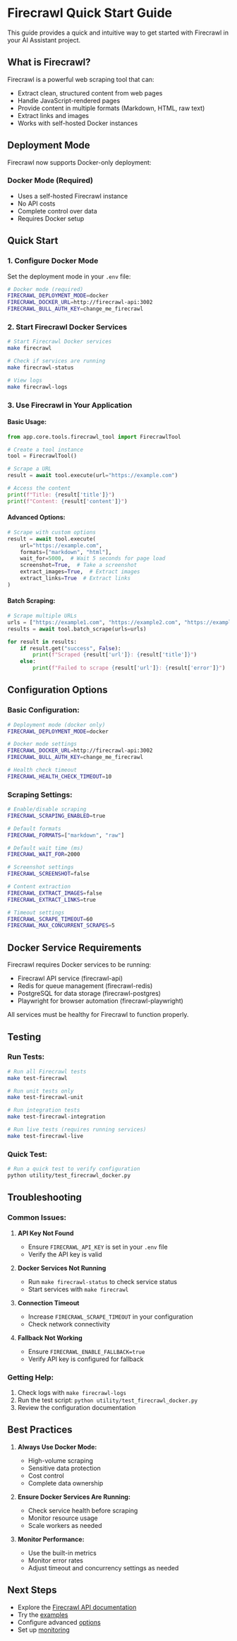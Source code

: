 # Firecrawl Quick Start Guide

This guide provides a quick and intuitive way to get started with Firecrawl in your AI Assistant project.

## What is Firecrawl?

Firecrawl is a powerful web scraping tool that can:
- Extract clean, structured content from web pages
- Handle JavaScript-rendered pages
- Provide content in multiple formats (Markdown, HTML, raw text)
- Extract links and images
- Works with self-hosted Docker instances

## Deployment Mode

Firecrawl now supports Docker-only deployment:

### Docker Mode (Required)
- Uses a self-hosted Firecrawl instance
- No API costs
- Complete control over data
- Requires Docker setup

## Quick Start

### 1. Configure Docker Mode

Set the deployment mode in your `.env` file:

```bash
# Docker mode (required)
FIRECRAWL_DEPLOYMENT_MODE=docker
FIRECRAWL_DOCKER_URL=http://firecrawl-api:3002
FIRECRAWL_BULL_AUTH_KEY=change_me_firecrawl
```

### 2. Start Firecrawl Docker Services

```bash
# Start Firecrawl Docker services
make firecrawl

# Check if services are running
make firecrawl-status

# View logs
make firecrawl-logs
```

### 3. Use Firecrawl in Your Application

#### Basic Usage:
```python
from app.core.tools.firecrawl_tool import FirecrawlTool

# Create a tool instance
tool = FirecrawlTool()

# Scrape a URL
result = await tool.execute(url="https://example.com")

# Access the content
print(f"Title: {result['title']}")
print(f"Content: {result['content']}")
```

#### Advanced Options:
```python
# Scrape with custom options
result = await tool.execute(
    url="https://example.com",
    formats=["markdown", "html"],
    wait_for=5000,  # Wait 5 seconds for page load
    screenshot=True,  # Take a screenshot
    extract_images=True,  # Extract images
    extract_links=True  # Extract links
)
```

#### Batch Scraping:
```python
# Scrape multiple URLs
urls = ["https://example1.com", "https://example2.com", "https://example3.com"]
results = await tool.batch_scrape(urls=urls)

for result in results:
    if result.get("success", False):
        print(f"Scraped {result['url']}: {result['title']}")
    else:
        print(f"Failed to scrape {result['url']}: {result['error']}")
```

## Configuration Options

### Basic Configuration:
```bash
# Deployment mode (docker only)
FIRECRAWL_DEPLOYMENT_MODE=docker

# Docker mode settings
FIRECRAWL_DOCKER_URL=http://firecrawl-api:3002
FIRECRAWL_BULL_AUTH_KEY=change_me_firecrawl

# Health check timeout
FIRECRAWL_HEALTH_CHECK_TIMEOUT=10
```

### Scraping Settings:
```bash
# Enable/disable scraping
FIRECRAWL_SCRAPING_ENABLED=true

# Default formats
FIRECRAWL_FORMATS=["markdown", "raw"]

# Default wait time (ms)
FIRECRAWL_WAIT_FOR=2000

# Screenshot settings
FIRECRAWL_SCREENSHOT=false

# Content extraction
FIRECRAWL_EXTRACT_IMAGES=false
FIRECRAWL_EXTRACT_LINKS=true

# Timeout settings
FIRECRAWL_SCRAPE_TIMEOUT=60
FIRECRAWL_MAX_CONCURRENT_SCRAPES=5
```

## Docker Service Requirements

Firecrawl requires Docker services to be running:

- Firecrawl API service (firecrawl-api)
- Redis for queue management (firecrawl-redis)
- PostgreSQL for data storage (firecrawl-postgres)
- Playwright for browser automation (firecrawl-playwright)

All services must be healthy for Firecrawl to function properly.

## Testing

### Run Tests:
```bash
# Run all Firecrawl tests
make test-firecrawl

# Run unit tests only
make test-firecrawl-unit

# Run integration tests
make test-firecrawl-integration

# Run live tests (requires running services)
make test-firecrawl-live
```

### Quick Test:
```bash
# Run a quick test to verify configuration
python utility/test_firecrawl_docker.py
```

## Troubleshooting

### Common Issues:

1. **API Key Not Found**
   - Ensure `FIRECRAWL_API_KEY` is set in your `.env` file
   - Verify the API key is valid

2. **Docker Services Not Running**
   - Run `make firecrawl-status` to check service status
   - Start services with `make firecrawl`

3. **Connection Timeout**
   - Increase `FIRECRAWL_SCRAPE_TIMEOUT` in your configuration
   - Check network connectivity

4. **Fallback Not Working**
   - Ensure `FIRECRAWL_ENABLE_FALLBACK=true`
   - Verify API key is configured for fallback

### Getting Help:

1. Check logs with `make firecrawl-logs`
2. Run the test script: `python utility/test_firecrawl_docker.py`
3. Review the configuration documentation

## Best Practices

1. **Always Use Docker Mode:**
   - High-volume scraping
   - Sensitive data protection
   - Cost control
   - Complete data ownership

2. **Ensure Docker Services Are Running:**
   - Check service health before scraping
   - Monitor resource usage
   - Scale workers as needed

3. **Monitor Performance:**
   - Use the built-in metrics
   - Monitor error rates
   - Adjust timeout and concurrency settings as needed

## Next Steps

- Explore the [Firecrawl API documentation](https://docs.firecrawl.dev)
- Try the [examples](examples/firecrawl_examples.py)
- Configure advanced [options](docs/tools/firecrawl-scraping.md)
- Set up [monitoring](docs/deployment/monitoring.md)